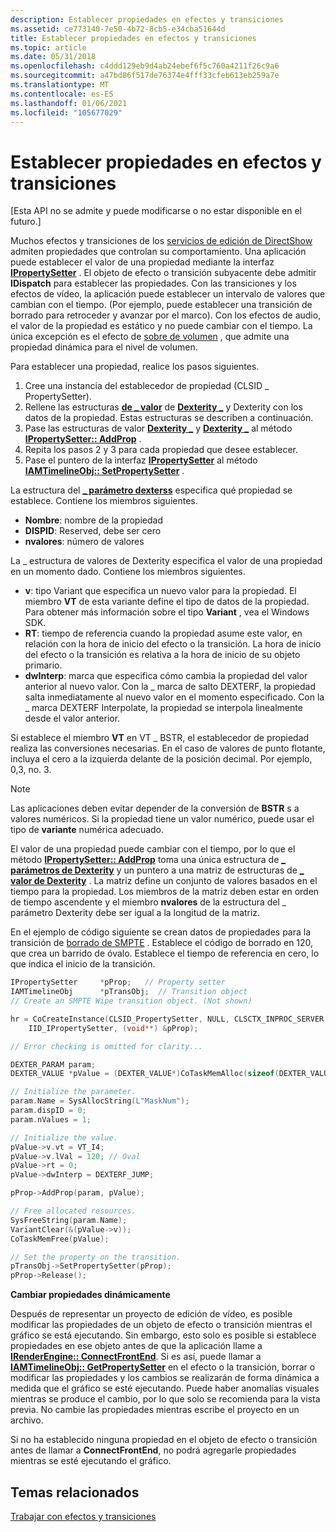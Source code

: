 ```yaml
---
description: Establecer propiedades en efectos y transiciones
ms.assetid: ce773140-7e50-4b72-8cb5-e34cba51644d
title: Establecer propiedades en efectos y transiciones
ms.topic: article
ms.date: 05/31/2018
ms.openlocfilehash: c4ddd129eb9d4ab24ebef6f5c760a4211f26c9a6
ms.sourcegitcommit: a47bd86f517de76374e4fff33cfeb613eb259a7e
ms.translationtype: MT
ms.contentlocale: es-ES
ms.lasthandoff: 01/06/2021
ms.locfileid: "105677029"
---
```

# <a name="setting-properties-on-effects-and-transitions"></a>Establecer propiedades en efectos y transiciones

\[Esta API no se admite y puede modificarse o no estar disponible en el futuro.\]

Muchos efectos y transiciones de los [servicios de edición de DirectShow](directshow-editing-services.md) admiten propiedades que controlan su comportamiento. Una aplicación puede establecer el valor de una propiedad mediante la interfaz [**IPropertySetter**](ipropertysetter.md) . El objeto de efecto o transición subyacente debe admitir **IDispatch** para establecer las propiedades. Con las transiciones y los efectos de vídeo, la aplicación puede establecer un intervalo de valores que cambian con el tiempo. (Por ejemplo, puede establecer una transición de borrado para retroceder y avanzar por el marco). Con los efectos de audio, el valor de la propiedad es estático y no puede cambiar con el tiempo. La única excepción es el efecto de [sobre de volumen](volume-envelope-effect.md) , que admite una propiedad dinámica para el nivel de volumen.

Para establecer una propiedad, realice los pasos siguientes.

1.  Cree una instancia del establecedor de propiedad (CLSID \_ PropertySetter).
2.  Rellene las estructuras [**de \_ valor**](dexter-value.md) de [**Dexterity \_**](dexter-param.md) y Dexterity con los datos de la propiedad. Estas estructuras se describen a continuación.
3.  Pase las estructuras de valor [**Dexterity \_**](dexter-param.md) y [**Dexterity \_**](dexter-value.md) al método [**IPropertySetter:: AddProp**](ipropertysetter-addprop.md) .
4.  Repita los pasos 2 y 3 para cada propiedad que desee establecer.
5.  Pase el puntero de la interfaz [**IPropertySetter**](ipropertysetter.md) al método [**IAMTimelineObj:: SetPropertySetter**](iamtimelineobj-setpropertysetter.md) .

La estructura del [**\_ parámetro dexterss**](dexter-param.md) especifica qué propiedad se establece. Contiene los miembros siguientes.

-   **Nombre**: nombre de la propiedad
-   **DISPID**: Reserved, debe ser cero
-   **nvalores**: número de valores

La \_ estructura de valores de Dexterity especifica el valor de una propiedad en un momento dado. Contiene los miembros siguientes.

-   **v**: tipo Variant que especifica un nuevo valor para la propiedad. El miembro **VT** de esta variante define el tipo de datos de la propiedad. Para obtener más información sobre el tipo **Variant** , vea el Windows SDK.
-   **RT**: tiempo de referencia cuando la propiedad asume este valor, en relación con la hora de inicio del efecto o la transición. La hora de inicio del efecto o la transición es relativa a la hora de inicio de su objeto primario.
-   **dwInterp**: marca que especifica cómo cambia la propiedad del valor anterior al nuevo valor. Con la \_ marca de salto DEXTERF, la propiedad salta inmediatamente al nuevo valor en el momento especificado. Con la \_ marca DEXTERF Interpolate, la propiedad se interpola linealmente desde el valor anterior.

Si establece el miembro **VT** en VT \_ BSTR, el establecedor de propiedad realiza las conversiones necesarias. En el caso de valores de punto flotante, incluya el cero a la izquierda delante de la posición decimal. Por ejemplo, 0,3, no. 3.

> [!Note]  
> Las aplicaciones deben evitar depender de la conversión de **BSTR** s a valores numéricos. Si la propiedad tiene un valor numérico, puede usar el tipo de **variante** numérica adecuado.

 

El valor de una propiedad puede cambiar con el tiempo, por lo que el método [**IPropertySetter:: AddProp**](ipropertysetter-addprop.md) toma una única estructura de [**\_ parámetros de Dexterity**](dexter-param.md) y un puntero a una matriz de estructuras de [**\_ valor de Dexterity**](dexter-value.md) . La matriz define un conjunto de valores basados en el tiempo para la propiedad. Los miembros de la matriz deben estar en orden de tiempo ascendente y el miembro **nvalores** de la estructura del \_ parámetro Dexterity debe ser igual a la longitud de la matriz.

En el ejemplo de código siguiente se crean datos de propiedades para la transición de [borrado de SMPTE](smpte-wipe-transition.md) . Establece el código de borrado en 120, que crea un barrido de óvalo. Establece el tiempo de referencia en cero, lo que indica el inicio de la transición.


```C++
IPropertySetter     *pProp;   // Property setter
IAMTimelineObj      *pTransObj;  // Transition object
// Create an SMPTE Wipe transition object. (Not shown)

hr = CoCreateInstance(CLSID_PropertySetter, NULL, CLSCTX_INPROC_SERVER,
    IID_IPropertySetter, (void**) &pProp);

// Error checking is omitted for clarity...

DEXTER_PARAM param;
DEXTER_VALUE *pValue = (DEXTER_VALUE*)CoTaskMemAlloc(sizeof(DEXTER_VALUE));

// Initialize the parameter. 
param.Name = SysAllocString(L"MaskNum");
param.dispID = 0;
param.nValues = 1;

// Initialize the value.
pValue->v.vt = VT_I4;
pValue->v.lVal = 120; // Oval
pValue->rt = 0;
pValue->dwInterp = DEXTERF_JUMP;

pProp->AddProp(param, pValue);

// Free allocated resources.
SysFreeString(param.Name);
VariantClear(&(pValue->v));
CoTaskMemFree(pValue);

// Set the property on the transition.
pTransObj->SetPropertySetter(pProp);
pProp->Release();
```



**Cambiar propiedades dinámicamente**

Después de representar un proyecto de edición de vídeo, es posible modificar las propiedades de un objeto de efecto o transición mientras el gráfico se está ejecutando. Sin embargo, esto solo es posible si establece propiedades en ese objeto antes de que la aplicación llame a [**IRenderEngine:: ConnectFrontEnd**](irenderengine-connectfrontend.md). Si es así, puede llamar a [**IAMTimelineObj:: GetPropertySetter**](iamtimelineobj-getpropertysetter.md) en el efecto o la transición, borrar o modificar las propiedades y los cambios se realizarán de forma dinámica a medida que el gráfico se esté ejecutando. Puede haber anomalías visuales mientras se produce el cambio, por lo que solo se recomienda para la vista previa. No cambie las propiedades mientras escribe el proyecto en un archivo.

Si no ha establecido ninguna propiedad en el objeto de efecto o transición antes de llamar a **ConnectFrontEnd**, no podrá agregarle propiedades mientras se esté ejecutando el gráfico.

## <a name="related-topics"></a>Temas relacionados

<dl> <dt>

[Trabajar con efectos y transiciones](working-with-effects-and-transitions.md)
</dt> </dl>

 

 



